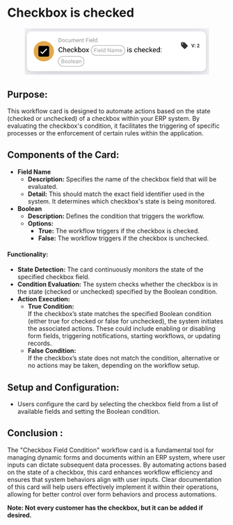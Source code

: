 # Checkbox is checked

<figure><img src="../../../../.gitbook/assets/image (20) (1).png" alt="" width="563"><figcaption></figcaption></figure>

## **Purpose:**

This workflow card is designed to automate actions based on the state (checked or unchecked) of a checkbox within your ERP system. By evaluating the checkbox's condition, it facilitates the triggering of specific processes or the enforcement of certain rules within the application.

## **Components of the Card:**

* **Field Name**
  * **Description:** Specifies the name of the checkbox field that will be evaluated.
  * **Detail:** This should match the exact field identifier used in the system. It determines which checkbox's state is being monitored.
* **Boolean**
  * **Description:** Defines the condition that triggers the workflow.
  * **Options:**
    * **True:** The workflow triggers if the checkbox is checked.
    * **False:** The workflow triggers if the checkbox is unchecked.

#### **Functionality:**

* **State Detection:** The card continuously monitors the state of the specified checkbox field.
* **Condition Evaluation:** The system checks whether the checkbox is in the state (checked or unchecked) specified by the Boolean condition.
* **Action Execution:**
  * **True Condition:**\
    If the checkbox’s state matches the specified Boolean condition (either true for checked or false for unchecked), the system initiates the associated actions. These could include enabling or disabling form fields, triggering notifications, starting workflows, or updating records.
  * **False Condition:**\
    If the checkbox’s state does not match the condition, alternative or no actions may be taken, depending on the workflow setup.

## **Setup and Configuration:**

* Users configure the card by selecting the checkbox field from a list of available fields and setting the Boolean condition.&#x20;

## Conclusion :

The "Checkbox Field Condition" workflow card is a fundamental tool for managing dynamic forms and documents within an ERP system, where user inputs can dictate subsequent data processes. By automating actions based on the state of a checkbox, this card enhances workflow efficiency and ensures that system behaviors align with user inputs. Clear documentation of this card will help users effectively implement it within their operations, allowing for better control over form behaviors and process automations.



**Note: Not every customer has the checkbox, but it can be added if desired.**
